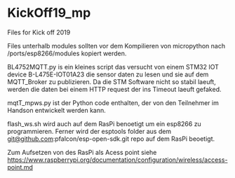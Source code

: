 # KickOff19_mp
Files for Kick off 2019

Files unterhalb modules sollten vor dem Kompilieren von micropython nach /ports/esp8266/modules kopiert werden.

BL4752MQTT.py is ein kleines script das versucht von einem STM32 IOT device B-L475E-IOT01A23 die sensor daten zu lesen und sie auf dem MQTT_Broker zu publizieren. Da die STM Software nicht so stabil laeuft, werden die daten bei einem HTTP request der ins Timeout laeuft gefaked.

mqtT_mpws.py ist der Python code enthalten, der von den Teilnehmer im Handson entwickelt werden kann.

flash_ws.sh wird auch auf dem RasPi benoetigt um ein esp8266 zu programmieren. Ferner wird der esptools folder aus dem git@github.com:pfalcon/esp-open-sdk.git repo auf dem RasPi beoetigt. 

Zum Aufsetzen von des RasPi als Acess point siehe https://www.raspberrypi.org/documentation/configuration/wireless/access-point.md
